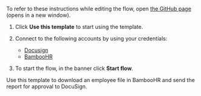 To refer to these instructions while editing the flow, open [the GitHub page](https://github.com/ot4i/app-connect-templates/blob/main/resources/markdown/Download%20an%20employee%20file%20in%20BambooHR%20and%20send%20the%20report%20for%20approval%20to%20Docusign_instructions.md) (opens in a new window).

1. Click **Use this template** to start using the template.
2. Connect to the following accounts by using your credentials:
   - [Docusign](https://ibm.biz/docusign)
   - [BambooHR](https://ibm.biz/acbamboohr)
   
3. To start the flow, in the banner click **Start flow**.

Use this template to download an employee file in BambooHR and send the report for approval to DocuSign.
